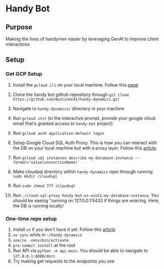 # Handy Bot

## Purpose

Making the lives of handymen easier by leveraging GenAI to improve client interactions

## Setup

### Get GCP Setup

1. Install the `gcloud cli` on your local machine. Follow this [page](https://cloud.google.com/sdk/docs/install)

2. Clone the handy bot github repository through `git clone https://github.com/Austinmc41/handy-dynamics.git`

3. Navigate to `handy-dynamics/` directory in your machine

4. Run `gcloud init` (in the interactive prompt, provide your google cloud email that's granted access to `handy-bot` project)

5. Run `gcloud auth application-default login`

6. Setup Google Cloud SQL Auth Proxy. This is how you can interact with the DB on your local machine but with a proxy layer. Follow this [article](https://cloud.google.com/sql/docs/mysql/connect-auth-proxy#unix-sockets).

7. Run `gcloud sql instances describe my-database-instance --format='value(connectionName)'`

8. Make cloudsql directory within `handy-dynamics` repo through running `sudo mkdir /cloudsql`

9. Run `sudo chmod 777 /cloudsql`

10. Run `./cloud-sql-proxy handy-bot:us-east1:my-database-instance`. You should be seeing "running on 127.0.0.1:5432 if things are wokring. Here, the DB is running locally!

### One-time repo setup

1. Install `uv` if you don't have it yet. Follow this [article](https://docs.astral.sh/uv/getting-started/installation/)
2. `uv sync` while in `~/handy-dynamics`
3. `source .venv/bin/activate`
4. `pre-commit install` at the root
5. Run API via `python -m api.main`. You should be able to navigate to `127.0.0.1:8000/docs`
6. Try making get requests to the endpoints you see
